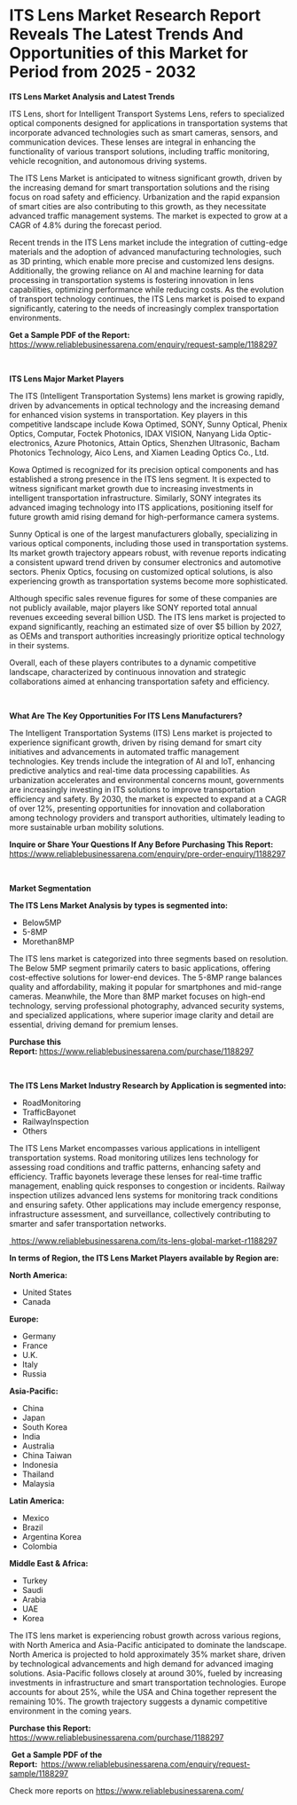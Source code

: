 <p><h1>ITS Lens Market Research Report Reveals The Latest Trends And Opportunities of this Market for Period from 2025 - 2032</h1></p><p><strong>ITS Lens Market Analysis and Latest Trends</strong></p>
<p><p>ITS Lens, short for Intelligent Transport Systems Lens, refers to specialized optical components designed for applications in transportation systems that incorporate advanced technologies such as smart cameras, sensors, and communication devices. These lenses are integral in enhancing the functionality of various transport solutions, including traffic monitoring, vehicle recognition, and autonomous driving systems.</p><p>The ITS Lens Market is anticipated to witness significant growth, driven by the increasing demand for smart transportation solutions and the rising focus on road safety and efficiency. Urbanization and the rapid expansion of smart cities are also contributing to this growth, as they necessitate advanced traffic management systems. The market is expected to grow at a CAGR of 4.8% during the forecast period.</p><p>Recent trends in the ITS Lens market include the integration of cutting-edge materials and the adoption of advanced manufacturing technologies, such as 3D printing, which enable more precise and customized lens designs. Additionally, the growing reliance on AI and machine learning for data processing in transportation systems is fostering innovation in lens capabilities, optimizing performance while reducing costs. As the evolution of transport technology continues, the ITS Lens market is poised to expand significantly, catering to the needs of increasingly complex transportation environments.</p></p>
<p><strong>Get a Sample PDF of the Report:&nbsp;</strong> <a href="https://www.reliablebusinessarena.com/enquiry/request-sample/1188297?utm_campaign=2529&utm_medium=2&utm_source=Github&utm_content=ia&utm_term=30032025&utm_id=its-lens">https://www.reliablebusinessarena.com/enquiry/request-sample/1188297</a></p>
<p>&nbsp;</p>
<p><strong>ITS Lens Major Market Players</strong></p>
<p><p>The ITS (Intelligent Transportation Systems) lens market is growing rapidly, driven by advancements in optical technology and the increasing demand for enhanced vision systems in transportation. Key players in this competitive landscape include Kowa Optimed, SONY, Sunny Optical, Phenix Optics, Computar, Foctek Photonics, IDAX VISION, Nanyang Lida Optic-electronics, Azure Photonics, Attain Optics, Shenzhen Ultrasonic, Bacham Photonics Technology, Aico Lens, and Xiamen Leading Optics Co., Ltd.</p><p>Kowa Optimed is recognized for its precision optical components and has established a strong presence in the ITS lens segment. It is expected to witness significant market growth due to increasing investments in intelligent transportation infrastructure. Similarly, SONY integrates its advanced imaging technology into ITS applications, positioning itself for future growth amid rising demand for high-performance camera systems.</p><p>Sunny Optical is one of the largest manufacturers globally, specializing in various optical components, including those used in transportation systems. Its market growth trajectory appears robust, with revenue reports indicating a consistent upward trend driven by consumer electronics and automotive sectors. Phenix Optics, focusing on customized optical solutions, is also experiencing growth as transportation systems become more sophisticated.</p><p>Although specific sales revenue figures for some of these companies are not publicly available, major players like SONY reported total annual revenues exceeding several billion USD. The ITS lens market is projected to expand significantly, reaching an estimated size of over $5 billion by 2027, as OEMs and transport authorities increasingly prioritize optical technology in their systems.</p><p>Overall, each of these players contributes to a dynamic competitive landscape, characterized by continuous innovation and strategic collaborations aimed at enhancing transportation safety and efficiency.</p></p>
<p>&nbsp;</p>
<p><strong>What Are The Key Opportunities For ITS Lens Manufacturers?</strong></p>
<p><p>The Intelligent Transportation Systems (ITS) Lens market is projected to experience significant growth, driven by rising demand for smart city initiatives and advancements in automated traffic management technologies. Key trends include the integration of AI and IoT, enhancing predictive analytics and real-time data processing capabilities. As urbanization accelerates and environmental concerns mount, governments are increasingly investing in ITS solutions to improve transportation efficiency and safety. By 2030, the market is expected to expand at a CAGR of over 12%, presenting opportunities for innovation and collaboration among technology providers and transport authorities, ultimately leading to more sustainable urban mobility solutions.</p></p>
<p><strong>Inquire or Share Your Questions If Any Before Purchasing This Report:</strong> <a href="https://www.reliablebusinessarena.com/enquiry/pre-order-enquiry/1188297?utm_campaign=2529&utm_medium=2&utm_source=Github&utm_content=ia&utm_term=30032025&utm_id=its-lens">https://www.reliablebusinessarena.com/enquiry/pre-order-enquiry/1188297</a></p>
<p>&nbsp;</p>
<p><strong>Market Segmentation</strong></p>
<p><strong>The ITS Lens Market Analysis by types is segmented into:</strong></p>
<p><ul><li>Below5MP</li><li>5-8MP</li><li>Morethan8MP</li></ul></p>
<p><p>The ITS lens market is categorized into three segments based on resolution. The Below 5MP segment primarily caters to basic applications, offering cost-effective solutions for lower-end devices. The 5-8MP range balances quality and affordability, making it popular for smartphones and mid-range cameras. Meanwhile, the More than 8MP market focuses on high-end technology, serving professional photography, advanced security systems, and specialized applications, where superior image clarity and detail are essential, driving demand for premium lenses.</p></p>
<p><strong>Purchase this Report:&nbsp;</strong><a href="https://www.reliablebusinessarena.com/purchase/1188297?utm_campaign=2529&utm_medium=2&utm_source=Github&utm_content=ia&utm_term=30032025&utm_id=its-lens">https://www.reliablebusinessarena.com/purchase/1188297</a></p>
<p>&nbsp;</p>
<p><strong>The ITS Lens Market Industry Research by Application is segmented into:</strong></p>
<p><ul><li>RoadMonitoring</li><li>TrafficBayonet</li><li>RailwayInspection</li><li>Others</li></ul></p>
<p><p>The ITS Lens Market encompasses various applications in intelligent transportation systems. Road monitoring utilizes lens technology for assessing road conditions and traffic patterns, enhancing safety and efficiency. Traffic bayonets leverage these lenses for real-time traffic management, enabling quick responses to congestion or incidents. Railway inspection utilizes advanced lens systems for monitoring track conditions and ensuring safety. Other applications may include emergency response, infrastructure assessment, and surveillance, collectively contributing to smarter and safer transportation networks.</p></p>
<p><a href="https://www.reliablebusinessarena.com/its-lens-global-market-r1188297?utm_campaign=2529&utm_medium=2&utm_source=Github&utm_content=ia&utm_term=30032025&utm_id=its-lens">&nbsp;https://www.reliablebusinessarena.com/its-lens-global-market-r1188297</a></p>
<p><strong>In terms of Region, the ITS Lens Market Players available by Region are:</strong></p>
<p>
    <p> <strong> North America: </strong>
        <ul>
            <li>United States</li>
            <li>Canada</li>
        </ul>
        </p> 
    <p> <strong> Europe: </strong>
        <ul>
            <li>Germany</li>
            <li>France</li>
            <li>U.K.</li>
            <li>Italy</li>
            <li>Russia</li>
        </ul>
        </p> 
    <p> <strong> Asia-Pacific: </strong>
        <ul>
            <li>China</li>
            <li>Japan</li>
            <li>South Korea</li>
            <li>India</li>
            <li>Australia</li>
            <li>China Taiwan</li>
            <li>Indonesia</li>
            <li>Thailand</li>
            <li>Malaysia</li>
        </ul>
        </p> 
    <p> <strong> Latin America: </strong>
        <ul>
            <li>Mexico</li>
            <li>Brazil</li>
            <li>Argentina Korea</li>
            <li>Colombia</li>
        </ul>
        </p> 
    <p> <strong> Middle East & Africa: </strong>
        <ul>
            <li>Turkey</li>
            <li>Saudi</li>
            <li>Arabia</li>
            <li>UAE</li>
            <li>Korea</li>
        </ul>
    </p>
    </p>
<p><p>The ITS lens market is experiencing robust growth across various regions, with North America and Asia-Pacific anticipated to dominate the landscape. North America is projected to hold approximately 35% market share, driven by technological advancements and high demand for advanced imaging solutions. Asia-Pacific follows closely at around 30%, fueled by increasing investments in infrastructure and smart transportation technologies. Europe accounts for about 25%, while the USA and China together represent the remaining 10%. The growth trajectory suggests a dynamic competitive environment in the coming years.</p></p>
<p><strong>Purchase this Report: </strong><a href="https://www.reliablebusinessarena.com/purchase/1188297?utm_campaign=2529&utm_medium=2&utm_source=Github&utm_content=ia&utm_term=30032025&utm_id=its-lens">https://www.reliablebusinessarena.com/purchase/1188297</a></p>
<p>&nbsp;<strong>Get a Sample PDF of the Report:&nbsp;&nbsp;</strong><a href="https://www.reliablebusinessarena.com/enquiry/request-sample/1188297?utm_campaign=2529&utm_medium=2&utm_source=Github&utm_content=ia&utm_term=30032025&utm_id=its-lens">https://www.reliablebusinessarena.com/enquiry/request-sample/1188297</a></p>
<p><strong></strong></p>
<p>Check more reports on <a href="https://www.reliablebusinessarena.com/?utm_campaign=2529&utm_medium=2&utm_source=Github&utm_content=ia&utm_term=30032025&utm_id=its-lens">https://www.reliablebusinessarena.com/</a></p>